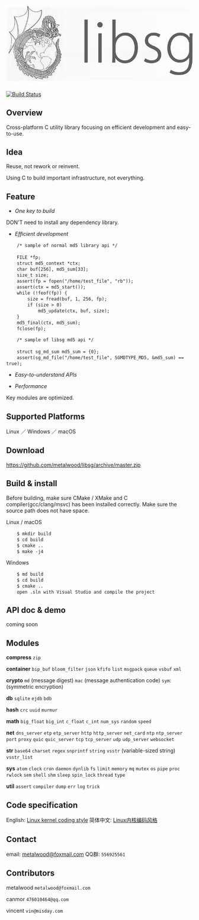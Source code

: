# ![](res/image/logo.png)

[![Build Status](https://travis-ci.org/metalwood/libsg.svg?branch=master)](https://travis-ci.org/metalwood/libsg)

## Overview

Cross-platform C utility library focusing on efficient development and easy-to-use.

## Idea

Reuse, not rework or reinvent.

Using C to build important infrastructure, not everything.

## Feature

* *One key to build* 

DON'T need to install any dependency library.

* *Efficient development*

```
    /* sample of normal md5 library api */

    FILE *fp;
    struct md5_context *ctx;
    char buf[256], md5_sum[33];
    size_t size;
    assert(fp = fopen("/home/test_file", "rb"));
    assert(ctx = md5_start());
    while (!feof(fp)) {
        size = fread(buf, 1, 256, fp);
        if (size > 0)
            md5_update(ctx, buf, size);
    }
    md5_final(ctx, md5_sum);
    fclose(fp);
```

```
    /* sample of libsg md5 api */

    struct sg_md_sum md5_sum = {0};
    assert(sg_md_file("/home/test_file", SGMDTYPE_MD5, &md5_sum) == true);
```

* *Easy-to-understand APIs*

* *Performance*

Key modules are optimized.

## Supported Platforms

Linux ／ Windows ／ macOS

## Download

https://github.com/metalwood/libsg/archive/master.zip

## Build & install

Before building, make sure CMake / XMake and C compiler(gcc/clang/msvc) has been installed correctly.
Make sure the source path does not have space.

Linux / macOS

        $ mkdir build
        $ cd build
        $ cmake ..
        $ make -j4

Windows

        $ md build
        $ cd build
        $ cmake ..
        open .sln with Visual Studio and compile the project

## API doc & demo

coming soon

## Modules

**compress** `zip`

**container** `bip_buf` `bloom_filter` `json` `kfifo` `list` `msgpack` `queue` `vsbuf` `xml`

**crypto** `md` (message digest) `mac` (message authentication code) `sym`: (symmetric encryption)

**db** `sqlite` `ejdb` `bdb`

**hash** `crc` `uuid` `murmur`

**math** `big_float` `big_int` `c_float` `c_int` `num_sys` `random` `speed`

**net** `dns_server` `etp` `etp_server` `http` `http_server` `net_card` `ntp` `ntp_server` `port` `proxy` `quic` `quic_server` `tcp` `tcp_server` `udp` `udp_server` `websocket`

**str** `base64` `charset` `regex` `snprintf` `string` `vsstr` (variable-sized string) `vsstr_list`

**sys** `atom` `clock` `cron` `daemon` `dynlib` `fs` `limit` `memory` `mq` `mutex` `os` `pipe` `proc` `rwlock` `sem` `shell` `shm` `sleep` `spin_lock` `thread` `type`

**util** `assert` `compiler` `dump` `err` `log` `trick`

## Code specification

English: [Linux kernel coding style](https://www.kernel.org/doc/Documentation/CodingStyle)            简体中文: [Linux内核编码风格](http://www.cnblogs.com/baochuan/archive/2013/04/08/3006615.html)

## Contact

email: metalwood@foxmail.com                   QQ群: `556925561`

## Contributors

metalwood `metalwood@foxmail.com`

canmor `476010464@qq.com`

vincent `vin@misday.com`
